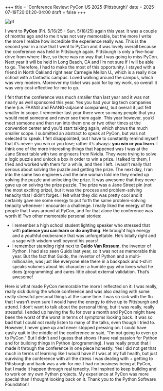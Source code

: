 +++
title = 'Conference Review: PyCon US 2025 (Pittsburgh)'
date = 2025-07-19T20:01:20-04:00
draft = false
+++

![p1](/blog/20250719_PyCon/pycon.png)

I went to **PyCon** (Fri. 5/16/25 - Sun. 5/18/25) again this year. It was a couple of months ago and to me it was not very memorable, but the more I write the more I realize how incredible the experience really was. This is the second year in a row that I went to PyCon and it was lovely overall because the conference was held in Pittsburgh again. Pittsburgh is only a five-hour drive from where I live, so there was no way that I was going to miss PyCon. Next year it will be held in Long Beach, CA and I’m not sure if I will be able to go. Therefore, I had to make the most of this opportunity. I stayed with a friend in North Oakland right near Carnegie Mellon U., which is a really nice school with a fantastic campus. Loved walking around the campus, which was very modern. Moreover my ticket was paid for by my work, so overall it was very cost-effective for me to go. 

I felt that the conference was much smaller than last year and it was not nearly as well sponsored this year. Yes you had your big tech companies there (i.e. FAANG and FAANG-adjacent companies), but overall it just felt smaller in scope. I remember last year there were so many people that you would meet someone and never see them again. This year however, you’d meet someone and then run into them one or two other times at the convention center and you’d start talking again, which shows the much smaller scope. I submitted an abstract to speak at PyCon, but was not selected to speak. I felt disappointed, but I have to constantly remind myself that it’s never: you win or you lose; rather it’s always: **you win or you learn**. I think one of the more interesting things that happened was I was at the Jane Street table with two engineers from Nvidia. They were trying to solve a logic puzzle and unlock a box in order to win a prize. I talked to them, I tried and worked with them for a while, and then I left. I wasn’t really that serious about solving the puzzle and getting the prize. The next day, I ran into the same two engineers and the one woman told me they ended up solving the puzzle and unlocking the prize. It was awesome that they never gave up on solving the prize puzzle. The prize was a Jane Street pin (not the most exciting prize), but it was the process and problem-solving tenacity that I didn’t forget. I felt what they did was pretty cool and it certainly gave me some energy to put forth the same problem-solving tenacity whenever I encounter a challenge. I really liked the energy of the people that I was around at PyCon, and for that alone the conference was worth it! Two other memorable personal stories:

* I remember a high school student lighting speaker who stressed that with **patience you can learn or do anything**. He brought high energy and a youthful exuberance that was unforgettable. He’s totally right and a sage with wisdom well beyond his years!
* I remember standing right next to **Guido Van Rossum**, the inventor of Python. I had also seen Guido last year, so it was not as memorable this year. But the fact that Guido, the inventor of Python and a multi-millionaire, was just like everyone else there in a backpack and t-shirt speaks volumes about his character: a humble guy who loves what he does (programming) and cares little about external validation. That’s awesome!

Here is what made PyCon memorable the more I reflected on it: I was really, really sick during the whole conference and was also dealing with some really stressful personal things at the same time. I was so sick with the flu that I wasn’t even sure I would have the energy to drive up to Pittsburgh and attend. I don’t want to talk about the personal thing, but it was really, really stressful. I ended up having the flu for over a month and PyCon might have been the worst of the worst in terms of symptoms looking back. It was so bad that I could not really listen to many of the talks, even though I tried to. However, I never gave up and never stopped pressing on. I could have easily quit in the middle of the conference or said, “I’m not going to even go to PyCon.” But I didn’t and I guess that shows I have real passion for Python and for building things in Python (programming). I was really proud that I made it through the conference in one piece honestly. Yes I did not get that much in terms of learning like I would have if I was at my full health, but just surviving the conference with all the stress I was dealing with + getting to Pittsburgh and back was a win for me. I had no business being at PyCon, but I made it happen through real tenacity. I’m inspired to keep building and to work on my own Python projects. My experience at PyCon was more special than I thought looking back on it. Thank you to the Python Software Foundation!
